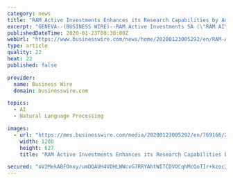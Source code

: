 ```yaml
---
category: news
title: "RAM Active Investments Enhances its Research Capabilities by Adding Natural Language Processing Expertise"
excerpt: "GENEVA--(BUSINESS WIRE)--RAM Active Investments SA (\"RAM AI\"), a systematic asset manager based in Geneva, strengthens its research capabilities with Natural Language Processing (NLP) expertise by appointing Tian Guo as a Senior Data Scientist. Tian Guo joins from Eidgenössische Technische Hochschule (ETH 1) Zürich university where he was a ..."
publishedDateTime: 2020-01-23T08:30:00Z
webUrl: "https://www.businesswire.com/news/home/20200123005292/en/RAM-Active-Investments-Enhances-Research-Capabilities-Adding"
type: article
quality: 22
heat: 22
published: false

provider:
  name: Business Wire
  domain: businesswire.com

topics:
  - AI
  - Natural Language Processing

images:
  - url: "https://mms.businesswire.com/media/20200123005292/en/769166/23/Tian+Guo+Portrait_final.jpg"
    width: 1200
    height: 627
    title: "RAM Active Investments Enhances its Research Capabilities by Adding Natural Language Processing Expertise"

secured: "oV2MekABFOnxy/umDQAUH4VDHLWWcvG7RRYAhtWITCDVOCqhMcQoTIr+kzoc2pdmITxYfkhHL2ay+wT+JMgcccVIwWyaSnHNxy7aYNmcIHtsafPbbQVaUlS2q0AfC/XIg1nFz7zyN5t25ohfo2xQ9c5JaVs+DLKyskxGvd0caAHyGBecRLbdafidbqTFHVRhQULjQqXoooiiO2d8Nj4CL4rtNBf7d2ehxqZfi655hPOdRiP4fSOiLF7deyJ8DmYp7D7JgedU4Cno04zjNb07Kc2Rm3v6MuAtld7rL4oYA/KKFvPSf9lM/it8R/twJI2YMJncShP5TOB3FMpTMsKVF+4fA0heCNjJC5tPbnRoHwwi04HvNWRlsDue08UWsJoeRMgHOnCf9k/J+ptU0buZ7+XDCFwtJULN1dxfwnsfWlPc/FpzdayYVPpQjpe2VclKl/z5Dp69Cf0+jaUX6yHpik15jvzzFyzkVnfhjoop1nY=;+Eo9I1RLBiDaYbVUYYLk2Q=="
---
```


